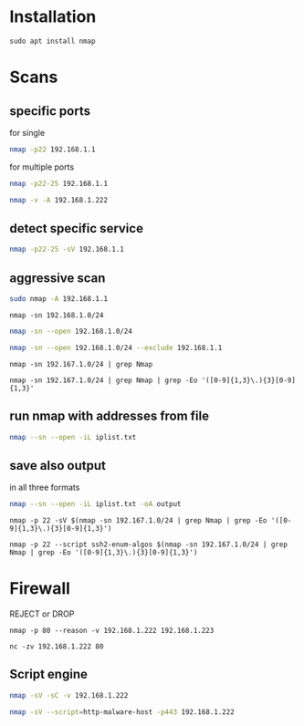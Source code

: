 # Installation
```
sudo apt install nmap
```
# Scans
## specific ports
for single
```bash
nmap -p22 192.168.1.1
```
for multiple ports
```bash
nmap -p22-25 192.168.1.1
```

```bash
nmap -v -A 192.168.1.222
```
## detect specific service
```bash
nmap -p22-25 -sV 192.168.1.1
```
## aggressive scan
```bash
sudo nmap -A 192.168.1.1
```
```
nmap -sn 192.168.1.0/24
```
```bash
nmap -sn --open 192.168.1.0/24
```
```bash
nmap -sn --open 192.168.1.0/24 --exclude 192.168.1.1
```
```
nmap -sn 192.167.1.0/24 | grep Nmap
```

```
nmap -sn 192.167.1.0/24 | grep Nmap | grep -Eo '([0-9]{1,3}\.){3}[0-9]{1,3}'
```
## run nmap with addresses from file
```bash
nmap --sn --open -iL iplist.txt
```

## save also output
in all three formats
```bash
nmap --sn --open -iL iplist.txt -oA output
```

```
nmap -p 22 -sV $(nmap -sn 192.167.1.0/24 | grep Nmap | grep -Eo '([0-9]{1,3}\.){3}[0-9]{1,3}')
```

```
nmap -p 22 --script ssh2-enum-algos $(nmap -sn 192.167.1.0/24 | grep Nmap | grep -Eo '([0-9]{1,3}\.){3}[0-9]{1,3}')
```
# Firewall
REJECT or DROP

```
nmap -p 80 --reason -v 192.168.1.222 192.168.1.223
```

```
nc -zv 192.168.1.222 80
```

## Script engine

```bash
nmap -sV -sC -v 192.168.1.222
```
```bash
nmap -sV --script=http-malware-host -p443 192.168.1.222
```

